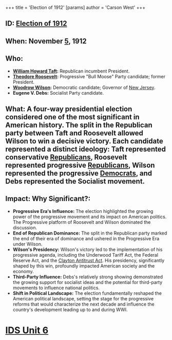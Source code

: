 +++
 title = 'Election of 1912'
[params]
	author = 'Carson West'
+++
## ID: [Election of 1912](./../election-of-1912/)

## When: November [5](./../5/), 1912

## Who:
* **[William Howard Taft](./../william-howard-taft/):** Republican incumbent President.
* **[Theodore Roosevelt](./../theodore-roosevelt/):** Progressive "Bull Moose" Party candidate; former President.
* **[Woodrow Wilson](./../woodrow-wilson/):** Democratic candidate; Governor of [New Jersey](./../new-jersey/).
* **Eugene V. Debs:** Socialist Party candidate.

## What:  A four-way presidential election considered one of the most significant in American history.  The split in the Republican party between Taft and Roosevelt allowed Wilson to win a decisive victory.  Each candidate represented a distinct ideology: Taft represented conservative [Republicans](./../republicans/), Roosevelt represented progressive [Republicans](./../republicans/), Wilson represented the progressive [Democrats](./../democrats/), and Debs represented the Socialist movement.

## Impact: Why Significant?:
* **Progressive Era's Influence:** The election highlighted the growing power of the progressive movement and its impact on American politics. The Progressive platform of Roosevelt and Wilson dominated the discussion.
* **End of Republican Dominance:** The split in the Republican party marked the end of their era of dominance and ushered in the Progressive Era under Wilson.
* **Wilson's Presidency:** Wilson's victory led to the implementation of his progressive agenda, including the Underwood Tariff Act, the Federal Reserve Act, and the [Clayton Antitrust Act](./../clayton-antitrust-act/).  His presidency, significantly shaped by this win, profoundly impacted American society and the economy.
* **Third-Party Influence:** Debs's relatively strong showing demonstrated the growing support for socialist ideas and the potential for third-party movements to influence national politics.
* **Shift in Political Landscape:** The election fundamentally reshaped the American political landscape, setting the stage for the progressive reforms that would characterize the next decade and influence the country's development leading up to and during WWI.

# [IDS Unit 6](./../ids-unit-6/)